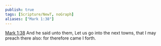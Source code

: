 ```yaml
---
publish: true
tags: [Scripture/NewT, noGraph]
aliases: ["Mark 1:38"]
---
```

[Mark 1:38](https://churchofjesuschrist.org/study/scriptures/nt/mark/1?lang=eng&id=p38#p38) And he said unto them, Let us go into the next towns, that I may preach there also: for therefore came I forth.
